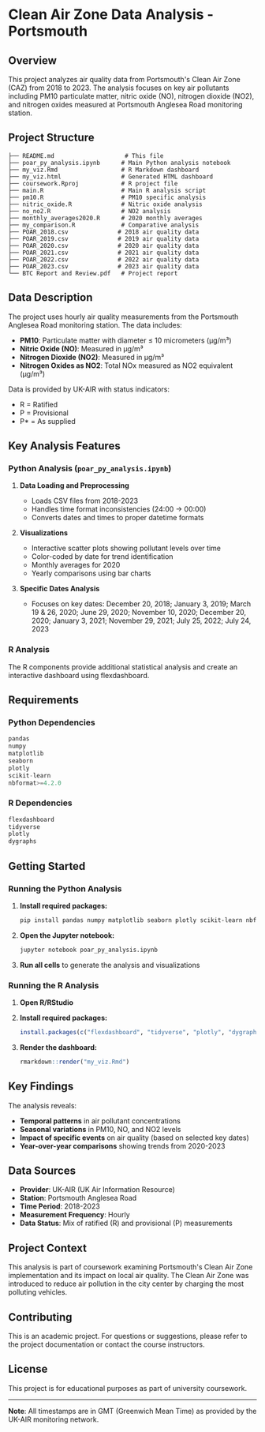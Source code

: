 # Clean Air Zone Data Analysis - Portsmouth

## Overview

This project analyzes air quality data from Portsmouth's Clean Air Zone (CAZ) from 2018 to 2023. The analysis focuses on key air pollutants including PM10 particulate matter, nitric oxide (NO), nitrogen dioxide (NO2), and nitrogen oxides measured at Portsmouth Anglesea Road monitoring station.

## Project Structure

```
├── README.md                    # This file
├── poar_py_analysis.ipynb      # Main Python analysis notebook
├── my_viz.Rmd                  # R Markdown dashboard
├── my_viz.html                 # Generated HTML dashboard
├── coursework.Rproj            # R project file
├── main.R                      # Main R analysis script
├── pm10.R                      # PM10 specific analysis
├── nitric_oxide.R              # Nitric oxide analysis
├── no_no2.R                    # NO2 analysis
├── monthly_averages2020.R      # 2020 monthly averages
├── my_comparison.R             # Comparative analysis
├── POAR_2018.csv              # 2018 air quality data
├── POAR_2019.csv              # 2019 air quality data
├── POAR_2020.csv              # 2020 air quality data
├── POAR_2021.csv              # 2021 air quality data
├── POAR_2022.csv              # 2022 air quality data
├── POAR_2023.csv              # 2023 air quality data
└── BTC Report and Review.pdf   # Project report
```

## Data Description

The project uses hourly air quality measurements from the Portsmouth Anglesea Road monitoring station. The data includes:

- **PM10**: Particulate matter with diameter ≤ 10 micrometers (μg/m³)
- **Nitric Oxide (NO)**: Measured in μg/m³
- **Nitrogen Dioxide (NO2)**: Measured in μg/m³
- **Nitrogen Oxides as NO2**: Total NOx measured as NO2 equivalent (μg/m³)

Data is provided by UK-AIR with status indicators:
- R = Ratified
- P = Provisional
- P* = As supplied

## Key Analysis Features

### Python Analysis (`poar_py_analysis.ipynb`)

1. **Data Loading and Preprocessing**
   - Loads CSV files from 2018-2023
   - Handles time format inconsistencies (24:00 → 00:00)
   - Converts dates and times to proper datetime formats

2. **Visualizations**
   - Interactive scatter plots showing pollutant levels over time
   - Color-coded by date for trend identification
   - Monthly averages for 2020
   - Yearly comparisons using bar charts

3. **Specific Dates Analysis**
   - Focuses on key dates: December 20, 2018; January 3, 2019; March 19 & 26, 2020; June 29, 2020; November 10, 2020; December 20, 2020; January 3, 2021; November 29, 2021; July 25, 2022; July 24, 2023

### R Analysis

The R components provide additional statistical analysis and create an interactive dashboard using flexdashboard.

## Requirements

### Python Dependencies
```python
pandas
numpy
matplotlib
seaborn
plotly
scikit-learn
nbformat>=4.2.0
```

### R Dependencies
```r
flexdashboard
tidyverse
plotly
dygraphs
```

## Getting Started

### Running the Python Analysis

1. **Install required packages:**
   ```bash
   pip install pandas numpy matplotlib seaborn plotly scikit-learn nbformat
   ```

2. **Open the Jupyter notebook:**
   ```bash
   jupyter notebook poar_py_analysis.ipynb
   ```

3. **Run all cells** to generate the analysis and visualizations

### Running the R Analysis

1. **Open R/RStudio**

2. **Install required packages:**
   ```r
   install.packages(c("flexdashboard", "tidyverse", "plotly", "dygraphs"))
   ```

3. **Render the dashboard:**
   ```r
   rmarkdown::render("my_viz.Rmd")
   ```

## Key Findings

The analysis reveals:

- **Temporal patterns** in air pollutant concentrations
- **Seasonal variations** in PM10, NO, and NO2 levels
- **Impact of specific events** on air quality (based on selected key dates)
- **Year-over-year comparisons** showing trends from 2020-2023

## Data Sources

- **Provider**: UK-AIR (UK Air Information Resource)
- **Station**: Portsmouth Anglesea Road
- **Time Period**: 2018-2023
- **Measurement Frequency**: Hourly
- **Data Status**: Mix of ratified (R) and provisional (P) measurements

## Project Context

This analysis is part of coursework examining Portsmouth's Clean Air Zone implementation and its impact on local air quality. The Clean Air Zone was introduced to reduce air pollution in the city center by charging the most polluting vehicles.

## Contributing

This is an academic project. For questions or suggestions, please refer to the project documentation or contact the course instructors.

## License

This project is for educational purposes as part of university coursework.

---

**Note**: All timestamps are in GMT (Greenwich Mean Time) as provided by the UK-AIR monitoring network.
